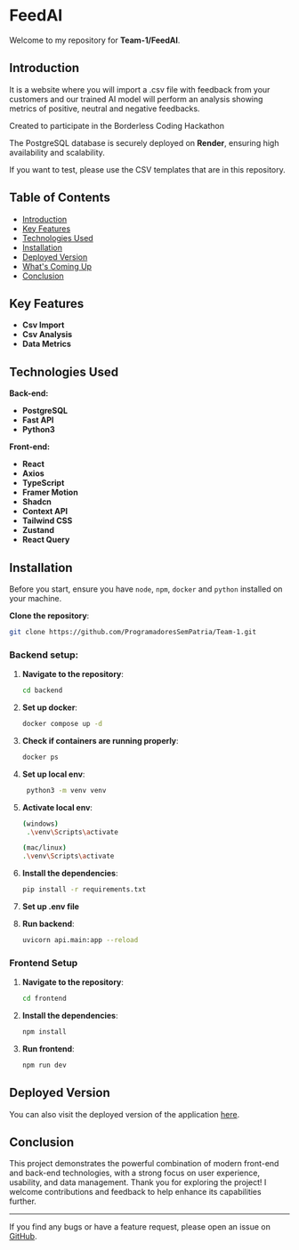 # FeedAI

Welcome to my repository for **Team-1/FeedAI**. 

## Introduction

It is a website where you will import a .csv file with feedback from your customers and our trained AI model will perform an analysis showing metrics of positive, neutral and negative feedbacks.

Created to participate in the Borderless Coding Hackathon

The PostgreSQL database is securely deployed on **Render**, ensuring high availability and scalability.

If you want to test, please use the CSV templates that are in this repository.

## Table of Contents

- [Introduction](#introduction)
- [Key Features](#key-features)
- [Technologies Used](#technologies-used)
- [Installation](#installation)
- [Deployed Version](#deployed-version)
- [What's Coming Up](#whats-coming-up)
- [Conclusion](#conclusion)

## Key Features

- **Csv Import** 
- **Csv Analysis** 
- **Data Metrics**
## Technologies Used

**Back-end:**

- **PostgreSQL** 
- **Fast API**
- **Python3** 

**Front-end:**

- **React** 
- **Axios**
- **TypeScript** 
- **Framer Motion** 
- **Shadcn** 
- **Context API** 
- **Tailwind CSS**
- **Zustand**
- **React Query**

## Installation

Before you start, ensure you have `node`, `npm`, `docker` and `python` installed on your machine. 

**Clone the repository**:
   
   ```bash
   git clone https://github.com/ProgramadoresSemPatria/Team-1.git
   ```

### Backend setup:

1. **Navigate to the repository**:

    ```bash
    cd backend
     ```

2. **Set up docker**:

    ```bash
   docker compose up -d
     ```

3. **Check if containers are running properly**:

   ```bash
   docker ps
   ```

4. **Set up local env**:

   ```bash
    python3 -m venv venv
    ```

5. **Activate local env**:

    ```bash
    (windows)
     .\venv\Scripts\activate

    (mac/linux)
    .\venv\Scripts\activate
     ```

6. **Install the dependencies**:

   ```bash
   pip install -r requirements.txt
   ```

7. **Set up .env file**

8. **Run backend**:

   ```bash
   uvicorn api.main:app --reload
   ```

### Frontend Setup

1. **Navigate to the repository**:

    ```bash
    cd frontend
     ```

2. **Install the dependencies**:

   ```bash
   npm install
   ```


8. **Run frontend**:

   ```bash
   npm run dev
   ```

## Deployed Version

You can also visit the deployed version of the application [here](https://teamonehackaton.vercel.app/).


## Conclusion

This project demonstrates the powerful combination of modern front-end and back-end technologies, with a strong focus on user experience, usability, and data management. Thank you for exploring the project! I welcome contributions and feedback to help enhance its capabilities further.

---

If you find any bugs or have a feature request, please open an issue on [GitHub](https://github.com/ProgramadoresSemPatria/Team-1/issues).
